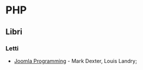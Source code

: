# PHP

## Libri

### Letti

- [Joomla Programming](https://www.goodreads.com/book/show/12344657-joomla-programming) -  Mark Dexter, Louis Landry;
